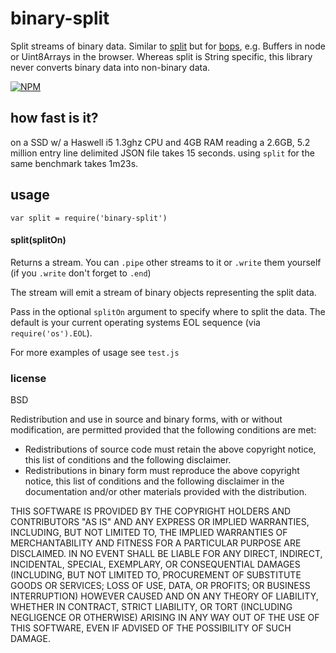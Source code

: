 # binary-split

Split streams of binary data. Similar to [split](http://npmjs.org/split) but for [bops](http://npmjs.org/bops), e.g. Buffers in node or Uint8Arrays in the browser. Whereas split is String specific, this library never converts binary data into non-binary data.

[![NPM](https://nodei.co/npm/binary-split.png)](https://nodei.co/npm/binary-split/)

## how fast is it?

on a SSD w/ a Haswell i5 1.3ghz CPU and 4GB RAM reading a 2.6GB, 5.2 million entry line delimited JSON file takes 15 seconds. using `split` for the same benchmark takes 1m23s.

## usage

```
var split = require('binary-split')
```

#### split(splitOn)

Returns a stream. You can `.pipe` other streams to it or `.write` them yourself (if you `.write` don't forget to `.end`)

The stream will emit a stream of binary objects representing the split data.

Pass in the optional `splitOn` argument to specify where to split the data. The default is your current operating systems EOL sequence (via `require('os').EOL`).

For more examples of usage see `test.js`

### license

BSD

Redistribution and use in source and binary forms, with or without
modification, are permitted provided that the following conditions are met:

  * Redistributions of source code must retain the above copyright
    notice, this list of conditions and the following disclaimer.
  * Redistributions in binary form must reproduce the above copyright
    notice, this list of conditions and the following disclaimer in the
    documentation and/or other materials provided with the distribution.

THIS SOFTWARE IS PROVIDED BY THE COPYRIGHT HOLDERS AND CONTRIBUTORS "AS IS"
AND ANY EXPRESS OR IMPLIED WARRANTIES, INCLUDING, BUT NOT LIMITED TO, THE
IMPLIED WARRANTIES OF MERCHANTABILITY AND FITNESS FOR A PARTICULAR PURPOSE
ARE DISCLAIMED. IN NO EVENT SHALL <COPYRIGHT HOLDER> BE LIABLE FOR ANY
DIRECT, INDIRECT, INCIDENTAL, SPECIAL, EXEMPLARY, OR CONSEQUENTIAL DAMAGES
(INCLUDING, BUT NOT LIMITED TO, PROCUREMENT OF SUBSTITUTE GOODS OR SERVICES;
LOSS OF USE, DATA, OR PROFITS; OR BUSINESS INTERRUPTION) HOWEVER CAUSED AND
ON ANY THEORY OF LIABILITY, WHETHER IN CONTRACT, STRICT LIABILITY, OR TORT
(INCLUDING NEGLIGENCE OR OTHERWISE) ARISING IN ANY WAY OUT OF THE USE OF
THIS SOFTWARE, EVEN IF ADVISED OF THE POSSIBILITY OF SUCH DAMAGE.

